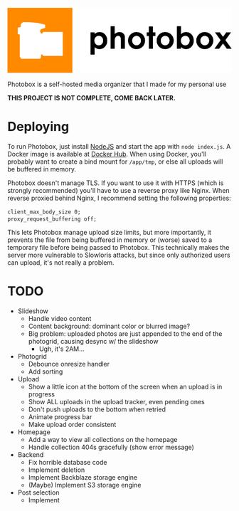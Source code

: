 ![logo](photobox-logo-black.png)

Photobox is a self-hosted media organizer that I made for my personal use

**THIS PROJECT IS NOT COMPLETE, COME BACK LATER.**

# Deploying

To run Photobox, just install [NodeJS](https://nodejs.org/en/download/) and start the app with `node index.js`. A Docker image is available at [Docker Hub](https://hub.docker.com/r/adrian154/photobox). When using Docker, you'll probably want to create a bind mount for `/app/tmp`, or else all uploads will be buffered in memory.

Photobox doesn't manage TLS. If you want to use it with HTTPS (which is strongly recommended) you'll have to use a reverse proxy like Nginx. When reverse proxied behind Nginx, I recommend setting the following properties:

```
client_max_body_size 0;
proxy_request_buffering off;
```

This lets Photobox manage upload size limits, but more importantly, it prevents the file from being buffered in memory or (worse) saved to a temporary file before being passed to Photobox. This technically makes the server more vulnerable to Slowloris attacks, but since only authorized users can upload, it's not really a problem.

# TODO
* Slideshow
    * Handle video content
    * Content background: dominant color or blurred image?
    * Big problem: uploaded photos are just appended to the end of the photogrid, causing desync w/ the slideshow
        * Ugh, it's 2AM...
* Photogrid
    * Debounce onresize handler
    * Add sorting
* Upload
    * Show a little icon at the bottom of the screen when an upload is in progress
    * Show ALL uploads in the upload tracker, even pending ones
    * Don't push uploads to the bottom when retried
    * Animate progress bar
    * Make upload order consistent
* Homepage
    * Add a way to view all collections on the homepage
    * Handle collection 404s gracefully (show error message)
* Backend
    * Fix horrible database code
    * Implement deletion
    * Implement Backblaze storage engine
    * (Maybe) Implement S3 storage engine
* Post selection
    * Implement